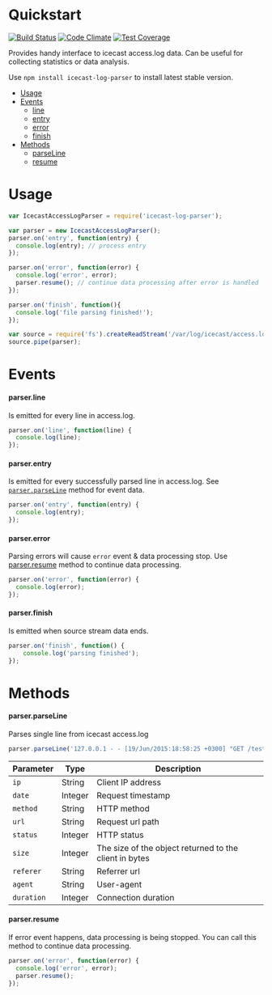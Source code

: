 # Quickstart
[![Build Status](https://travis-ci.org/alvassin/nodejs-icecast-log-parser.svg?branch=master)](https://travis-ci.org/alvassin/nodejs-icecast-log-parser) [![Code Climate](https://codeclimate.com/github/alvassin/nodejs-icecast-log-parser/badges/gpa.svg)](https://codeclimate.com/github/alvassin/nodejs-icecast-log-parser) [![Test Coverage](https://codeclimate.com/github/alvassin/nodejs-icecast-log-parser/badges/coverage.svg)](https://codeclimate.com/github/alvassin/nodejs-icecast-log-parser/coverage)

Provides handy interface to icecast access.log data. Can be useful for collecting statistics or data analysis.

Use `npm install icecast-log-parser` to install latest stable version.
* [Usage](#usage)
* [Events](#events)
  * [line](#parserline) 
  * [entry](#parserentry)
  * [error](#parsererror)
  * [finish](#parserfinish)
* [Methods](#methods)
  * [parseLine](#parserparseline)
  * [resume](#parserresume)

# Usage
```js
var IcecastAccessLogParser = require('icecast-log-parser');

var parser = new IcecastAccessLogParser();
parser.on('entry', function(entry) {
  console.log(entry); // process entry
});

parser.on('error', function(error) {
  console.log('error', error);
  parser.resume(); // continue data processing after error is handled
});

parser.on('finish', function(){
  console.log('file parsing finished!');
});

var source = require('fs').createReadStream('/var/log/icecast/access.log');
source.pipe(parser);
```

# Events
#### parser.line
Is emitted for every line in access.log.
```js
parser.on('line', function(line) {
  console.log(line);
});
```
#### parser.entry
Is emitted for every successfully parsed line in access.log. See [`parser.parseLine`](#parserparseline) method for event data.
```js
parser.on('entry', function(entry) {
  console.log(entry);
});
```
#### parser.error
Parsing errors will cause `error` event & data processing stop. Use [parser.resume](#resume) method to continue data processing.
```js
parser.on('error', function(error) {
  console.log(error);
});
```
#### parser.finish
Is emitted when source stream data ends.
```js
parser.on('finish', function() {
    console.log('parsing finished');
});
```
# Methods
#### parser.parseLine
Parses single line from icecast access.log
```js
parser.parseLine('127.0.0.1 - - [19/Jun/2015:18:58:25 +0300] "GET /test.mp3 HTTP/1.0" 302 170 "-" "Mozilla/5.0 (Windows NT 5.1) AppleWebKit/537.36 (KHTML, like Gecko) Chrome/42.0.2311.152 YaBrowser/15.6.2311.3927 Safari/537.36" 0');
```
Parameter  | Type    | Description
-----------|---------|------------
`ip`       | String  | Client IP address
`date`     | Integer | Request timestamp
`method`   | String  | HTTP method
`url`      | String  | Request url path
`status`   | Integer | HTTP status
`size`     | Integer | The size of the object returned to the client in bytes
`referer`  | String  | Referrer url
`agent`    | String  | User-agent
`duration` | Integer | Connection duration

#### parser.resume
If error event happens, data processing is being stopped. You can call this method to continue data processing.
```js
parser.on('error', function(error) {
  console.log('error', error);
  parser.resume();
});
```
